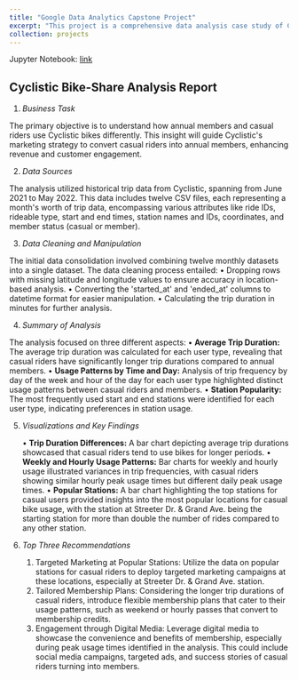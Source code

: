 ```yaml
---
title: "Google Data Analytics Capstone Project"
excerpt: "This project is a comprehensive data analysis case study of Cyclistic, a bike-share program, where I utilized Python to dissect a year's worth of trip data, aiming to understand the distinct usage patterns between casual riders and annual members. The study involved data cleaning, manipulation, and visualization to inform targeted marketing strategies for converting casual riders into annual members.<br/><img src='/images/DAAnalysis500x300.png'>"
collection: projects
---
```


Jupyter Notebook: [link](https://nbviewer.org/github/ddugan23/ddugan23.github.io/blob/master/files/analyze.ipynb)

## Cyclistic Bike-Share Analysis Report
1. *Business Task*

The primary objective is to understand how annual members and casual riders use Cyclistic bikes differently. This insight will guide Cyclistic's marketing strategy to convert casual riders into annual members, enhancing revenue and customer engagement.

2. *Data Sources*

The analysis utilized historical trip data from Cyclistic, spanning from June 2021 to May 2022. This data includes twelve CSV files, each representing a month's worth of trip data, encompassing various attributes like ride IDs, rideable type, start and end times, station names and IDs, coordinates, and member status (casual or member).

3. *Data Cleaning and Manipulation*

The initial data consolidation involved combining twelve monthly datasets into a single dataset. The data cleaning process entailed:
    •	Dropping rows with missing latitude and longitude values to ensure accuracy in location-based analysis.
    •	Converting the 'started_at' and 'ended_at' columns to datetime format for easier manipulation.
    •	Calculating the trip duration in minutes for further analysis.

4. *Summary of Analysis*

The analysis focused on three different aspects:
    •	**Average Trip Duration:** The average trip duration was calculated for each user type, revealing that casual riders have significantly longer trip durations compared to annual members.
    •	**Usage Patterns by Time and Day:** Analysis of trip frequency by day of the week and hour of the day for each user type highlighted distinct usage patterns between casual riders and members.
    •	**Station Popularity:** The most frequently used start and end stations were identified for each user type, indicating preferences in station usage.

5. *Visualizations and Key Findings*

    •	**Trip Duration Differences:** A bar chart depicting average trip durations showcased that casual riders tend to use bikes for longer periods.
    •	**Weekly and Hourly Usage Patterns:** Bar charts for weekly and hourly usage illustrated variances in trip frequencies, with casual riders showing similar hourly peak usage times but different daily peak usage times.
    •	**Popular Stations:** A bar chart highlighting the top stations for casual users provided insights into the most popular locations for casual bike usage, with the station at Streeter Dr. & Grand Ave. being the starting station for more than double the number of rides compared to any other station.

6. *Top Three Recommendations*

    1.	Targeted Marketing at Popular Stations: Utilize the data on popular stations for casual riders to deploy targeted marketing campaigns at these locations, especially at Streeter Dr. & Grand Ave. station.
    2.	Tailored Membership Plans: Considering the longer trip durations of casual riders, introduce flexible membership plans that cater to their usage patterns, such as weekend or hourly passes that convert to membership credits.
    3.	Engagement through Digital Media: Leverage digital media to showcase the convenience and benefits of membership, especially during peak usage times identified in the analysis. This could include social media campaigns, targeted ads, and success stories of casual riders turning into members.


